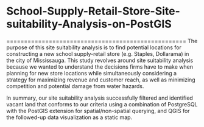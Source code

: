 # School-Supply-Retail-Store-Site-suitability-Analysis-on-PostGIS
===================================================
The purpose of this site suitability analysis is to find potential locations for constructing a
new school supply-retail store (e.g. Staples, Dollarama) in the city of Mississauga.
This study revolves around site suitability analysis because we wanted to understand the
decisions firms have to make when planning for new store locations while simultaneously
considering a strategy for maximizing revenue and customer reach, as well as minimizing
competition and potential damage from water hazards.

In summary, our site suitability analysis successfully filtered and identified vacant land that
conforms to our criteria using a combination of PostgreSQL with the PostGIS extension for
spatial/non-spatial querying, and QGIS for the followed-up data visualization as a static map.
